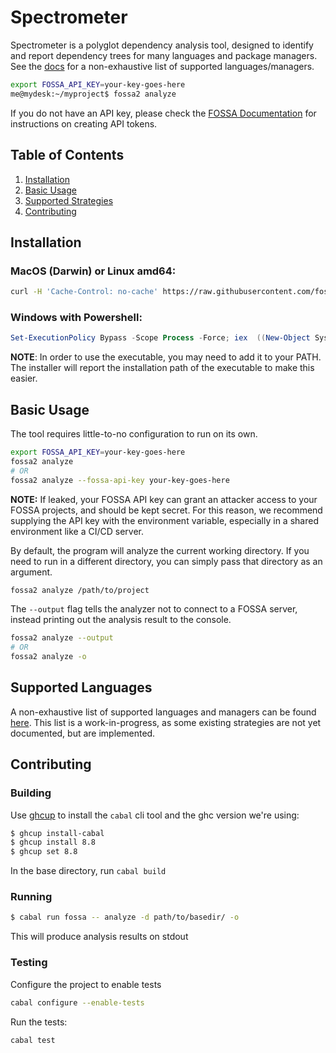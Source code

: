 # Spectrometer

Spectrometer is a polyglot dependency analysis tool, designed to identify and
report dependency trees for many languages and package managers.  See the
[docs](docs/strategies.md) for a non-exhaustive list of supported
languages/managers.

```sh
export FOSSA_API_KEY=your-key-goes-here
me@mydesk:~/myproject$ fossa2 analyze
```

If you do not have an API key, please check the [FOSSA Documentation](https://docs.fossa.com/docs/api-reference)
for instructions on creating API tokens.

## Table of Contents

1. [Installation](#installation)
2. [Basic Usage](#basic-usage)
3. [Supported Strategies](#supported-languages)
4. [Contributing](#contributing)

## Installation

### MacOS (Darwin) or Linux amd64:
```bash
curl -H 'Cache-Control: no-cache' https://raw.githubusercontent.com/fossas/spectrometer/master/install.sh | bash
```

### Windows with Powershell:
```powershell
Set-ExecutionPolicy Bypass -Scope Process -Force; iex  ((New-Object System.Net.WebClient).DownloadString('https://raw.githubusercontent.com/fossas/spectrometer/master/install.ps1'))
```

**NOTE**: In order to use the executable, you may need to add it to your PATH.
The installer will report the installation path of the executable to make this
easier.

## Basic Usage

The tool requires little-to-no configuration to run on its own.

```sh
export FOSSA_API_KEY=your-key-goes-here
fossa2 analyze
# OR
fossa2 analyze --fossa-api-key your-key-goes-here
```

**NOTE:** If leaked, your FOSSA API key can grant an attacker access to your FOSSA
projects, and should be kept secret.  For this reason, we recommend supplying
the API key with the environment variable, especially in a shared environment
like a CI/CD server.

By default, the program will analyze the current working directory.  If you need
to run in a different directory, you can simply pass that directory as an argument.

```sh
fossa2 analyze /path/to/project
```

The `--output` flag tells the analyzer not to connect to a FOSSA server,
instead printing out the analysis result to the console.

```sh
fossa2 analyze --output
# OR
fossa2 analyze -o
```

## Supported Languages

A non-exhaustive list of supported languages and managers can be found
[here](docs/strategies.md).  This list is a work-in-progress, as some existing 
strategies are not yet documented, but are implemented.

## Contributing

### Building

Use [ghcup](https://gitlab.haskell.org/haskell/ghcup) to install the `cabal` cli tool and the ghc version we're using:

```sh
$ ghcup install-cabal
$ ghcup install 8.8
$ ghcup set 8.8
```

In the base directory, run `cabal build`

### Running

```sh
$ cabal run fossa -- analyze -d path/to/basedir/ -o
```

This will produce analysis results on stdout

### Testing

Configure the project to enable tests
```sh
cabal configure --enable-tests
```

Run the tests:
```
cabal test
```
